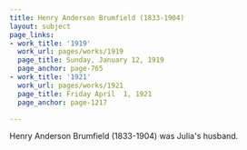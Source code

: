 ```yaml
---
title: Henry Anderson Brumfield (1833-1904)
layout: subject
page_links:
- work_title: '1919'
  work_url: pages/works/1919
  page_title: Sunday, January 12, 1919
  page_anchor: page-765
- work_title: '1921'
  work_url: pages/works/1921
  page_title: Friday April  1, 1921
  page_anchor: page-1217

---
```

<p>Henry Anderson Brumfield (1833-1904) was Julia's husband.</p>
